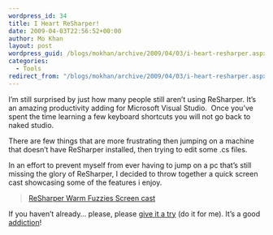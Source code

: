 ```yaml
---
wordpress_id: 34
title: I Heart ReSharper!
date: 2009-04-03T22:56:52+00:00
author: Mo Khan
layout: post
wordpress_guid: /blogs/mokhan/archive/2009/04/03/i-heart-resharper.aspx
categories:
  - Tools
redirect_from: "/blogs/mokhan/archive/2009/04/03/i-heart-resharper.aspx/"
---
```

I’m still surprised by just how many people still aren’t using ReSharper. It’s an amazing productivity adding for Microsoft Visual Studio.&#160; Once you’ve spent the time learning a few keyboard shortcuts you will not go back to naked studio.

There are few things that are more frustrating then jumping on a machine that doesn’t have ReSharper installed, then trying to edit some .cs files.

In an effort to prevent myself from ever having to jump on a pc that’s still missing the glory of ReSharper, I decided to throw together a quick screen cast showcasing some of the features i enjoy.

> [ReSharper Warm Fuzzies Screen cast](http://mokhan.ca/screencasts/rocknrolla/rock_n_rolla/rock_n_rolla.html)

If you haven’t already… please, please [give it a try](http://www.jetbrains.com/resharper/) (do it for me). It’s a good [addiction](http://www.jetbrains.net/confluence/display/ReSharper/ReSharper+4.5+Nightly+Builds)!